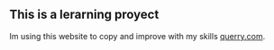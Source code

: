 ## This is a lerarning proyect 

Im using this website to copy and improve with my skills [querry.com](https://www.querry.com/).